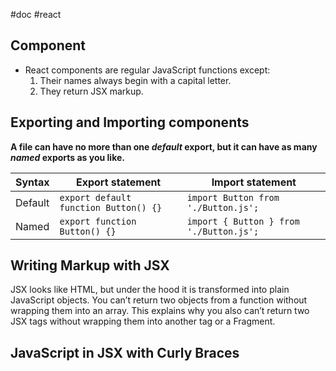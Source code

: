 #doc #react 
## Component

- React components are regular JavaScript functions except:
    1. Their names always begin with a capital letter.
    2. They return JSX markup.


## Exporting and Importing components

**A file can have no more than one _default_ export, but it can have as many _named_ exports as you like.**

|Syntax|Export statement|Import statement|
|---|---|---|
|Default|`export default function Button() {}`|`import Button from './Button.js';`|
|Named|`export function Button() {}`|`import { Button } from './Button.js';`|

## Writing Markup with JSX

JSX looks like HTML, but under the hood it is transformed into plain JavaScript objects. You can’t return two objects from a function without wrapping them into an array. This explains why you also can’t return two JSX tags without wrapping them into another tag or a Fragment.

## JavaScript in JSX with Curly Braces

